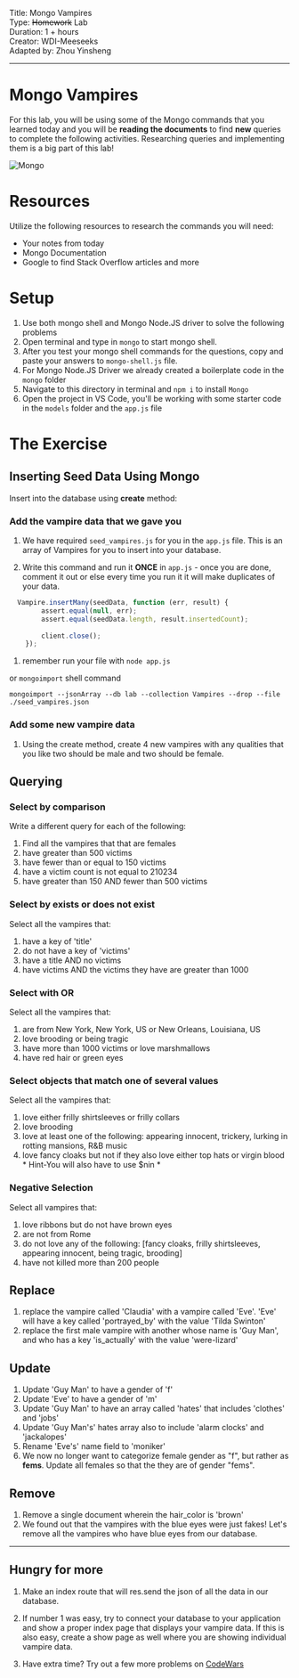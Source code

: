 
Title: Mongo Vampires<br>
Type: ~~Homework~~ Lab<br>
Duration: 1 + hours <br>
Creator: WDI-Meeseeks <br>
Adapted by: Zhou Yinsheng<br>


---
# Mongo Vampires

For this lab, you will be using some of the Mongo commands that you learned today and you will be **reading the documents** to find **new** queries to complete the following activities. Researching queries and implementing them is a big part of this lab!

![Mongo](https://images-na.ssl-images-amazon.com/images/G/01/digital/video/hero/Movies/2009/B0035KD67G_NewMoon_UXLG1._V143723344_SX1080_.jpg)

# Resources
Utilize the following resources to research the commands you will need:
- Your notes from today
- Mongo Documentation
- Google to find Stack Overflow articles and more

# Setup
1. Use both mongo shell and Mongo Node.JS driver to solve the following problems
1. Open terminal and type in `mongo` to start mongo shell. 
1. After you test your mongo shell commands for the questions, copy and paste your answers to `mongo-shell.js` file.
1. For Mongo Node.JS Driver we already created a boilerplate code in the `mongo` folder
1. Navigate to this directory in terminal and `npm i` to install `Mongo`
1. Open the project in VS Code, you'll be working with some starter code in the `models` folder and the `app.js` file


# The Exercise
<!-- 
## Building a Schema

Lets design a schema using Mongo and then use it to create some documents and eventually query for those documents.


Our vampire collection will look something like this:

``` javascript
var vampire = {
  name: 'Chocula',
  title: 'Count'
  hair_color: 'brown',
  eye_color: 'brown',
  dob: new Date(1971, 2, 13, 7, 47),
  loves: ['cereal','marshmallows'],
  location: 'Minneapolis, Minnesota, US',
  gender: 'm',
  victims: 2,
}
```

1. Build a vampire **schema** and **model** that matches the object above inside the `models/vampires.js` file 

1. Go to the Mongo documentation to learn more about validations and defaults: http://Mongojs.com/docs/api.html 

1. The **name field is required**, so make sure that the schema accommodates for that.

1. Also, **no vampire will have less than 0 victims**, so add that into the schema as a validation.

1. Lastly, set the **default value of the hair color to blonde**.

-->

## Inserting Seed Data Using Mongo

Insert into the database using **create** method:

### Add the vampire data that we gave you

1. We have required `seed_vampires.js` for you in the  `app.js` file. This is an array of Vampires for you to insert into your database.

1. Write this command and run it **ONCE** in `app.js` - once you are done, comment it out or else every time you run it it will make duplicates of your data.

```javascript
  Vampire.insertMany(seedData, function (err, result) {
        assert.equal(null, err);
        assert.equal(seedData.length, result.insertedCount);
  
        client.close();
    });
```

1. remember run  your file with `node app.js`

or `mongoimport` shell command
```
mongoimport --jsonArray --db lab --collection Vampires --drop --file ./seed_vampires.json
```

### Add some new vampire data

1. Using the create method, create 4 new vampires with any qualities that you like two should be male and two should be female.


## Querying
### Select by comparison

Write a different query for each of the following:

1. Find all the vampires that that are females
2. have greater than 500 victims
3. have fewer than or equal to 150 victims
4. have a victim count is not equal to 210234
5. have greater than 150 AND fewer than 500 victims


### Select by exists or does not exist
Select all the vampires that:

1. have a key of 'title'
2. do not have a key of 'victims'
3. have a title AND no victims
4. have victims AND the victims they have are greater than 1000


### Select with OR
Select all the vampires that:

1. are from New York, New York, US or New Orleans, Louisiana, US
2. love brooding or being tragic
3. have more than 1000 victims or love marshmallows
4. have red hair or green eyes


### Select objects that match one of several values
Select all the vampires that:

1. love either frilly shirtsleeves or frilly collars
2. love brooding
3. love at least one of the following: appearing innocent, trickery, lurking in rotting mansions, R&B music
4. love fancy cloaks but not if they also love either top hats or virgin blood * Hint-You will also have to use $nin *


### Negative Selection
Select all vampires that:

1. love ribbons but do not have brown eyes
2. are not from Rome
3. do not love any of the following: [fancy cloaks, frilly shirtsleeves, appearing innocent, being tragic, brooding]
5. have not killed more than 200 people


## Replace

1. replace the vampire called 'Claudia' with a vampire called 'Eve'. 'Eve' will have a key called 'portrayed_by' with the value 'Tilda Swinton'
2. replace the first male vampire with another whose name is 'Guy Man', and who has a key 'is_actually' with the value 'were-lizard'


## Update

1. Update 'Guy Man' to have a gender of 'f'
2. Update 'Eve' to have a gender of 'm'
3. Update 'Guy Man' to have an array called 'hates' that includes 'clothes' and 'jobs'
4. Update 'Guy Man's' hates array also to include 'alarm clocks' and 'jackalopes'
5. Rename 'Eve's' name field to 'moniker'
6. We now no longer want to categorize female gender as "f", but rather as **fems**. Update all females so that the they are of gender "fems".



## Remove

1. Remove a single document wherein the hair_color is 'brown'
2. We found out that the vampires with the blue eyes were just fakes! Let's remove all the vampires who have blue eyes from our database.
<hr>


## Hungry for more
<!-- 
1. Check out Mongo's Query Builder!

```js
Person.
  find({ occupation: /host/ }).
  where('name.last').equals('Ghost').
  where('age').gt(17).lt(66).
  where('likes').in(['vaporizing', 'talking']).
  limit(10).
  sort('-occupation').
  select('name occupation').
  exec(callback);
```

1. Write what that does in English: `Find a person whose occupation is ...` -->

1. Make an index route that will res.send the json of all the data in our database.

2. If number 1 was easy, try to connect your database to your application and show a proper index page that displays your vampire data. If this is also easy, create a show page as well where you are showing individual vampire data.

3. Have extra time? Try out a few more problems on [CodeWars](https://www.codewars.com/)

